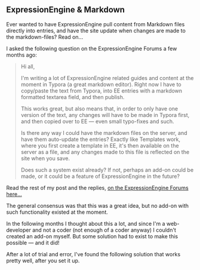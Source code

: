 ## ExpressionEngine & Markdown

Ever wanted to have ExpressionEngine pull content from Markdown files directly into entries, and have the site update when changes are made to the markdown-files? Read on...

I asked the following question on the ExpressionEngine Forums a few months ago:

> Hi all,
>
> I'm writing a lot of ExpressionEngine related guides and content at the moment in Typora (a great markdown editor). Right now I have to copy/paste the text from Typora, into EE entries with a markdown formatted textarea field, and then publish.
>
> This works great, but also means that, in order to only have one version of the text, any changes will have to be made in Typora first, and then copied over to EE — even small typo-fixes and such.
>
> Is there any way I could have the markdown files on the server, and have them auto-update the entries? Exactly like Templates work, where you first create a template in EE, it's then available on the server as a file, and any changes made to this file is reflected on the site when you save.
>
> Does such a system exist already? If not, perhaps an add-on could be made, or it could be a feature of ExpressionEngine in the future?

Read the rest of my post and the replies, [on the ExpressionEngine Forums here...](https://expressionengine.com/forums/topic/252997/import-markdown-files-as-entries-from-the-server)

The general consensus was that this was a great idea, but no add-on with such functionality existed at the moment.

In the following months I thought about this a lot, and since I'm a web-developer and not a coder (not enough of a coder anyway) I couldn't created an add-on myself. But some solution had to exist to make this possible — and it did!

After a lot of trial and error, I've found the following solution that works pretty well, after you set it up.
